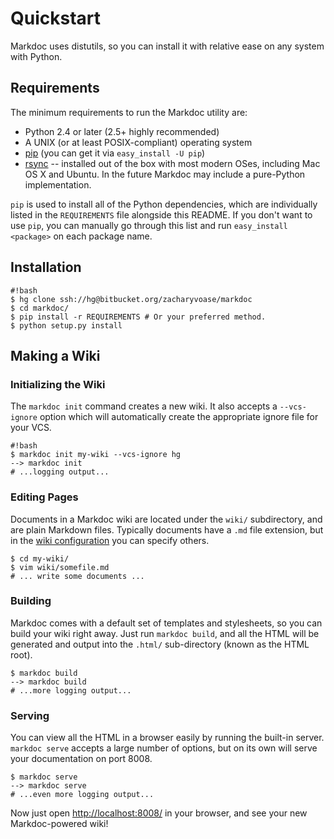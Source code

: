 # Quickstart

Markdoc uses distutils, so you can install it with relative ease on any system with Python.

## Requirements

The minimum requirements to run the Markdoc utility are:

  * Python 2.4 or later (2.5+ highly recommended)
  * A UNIX (or at least POSIX-compliant) operating system
  * [pip](http://pip.openplans.org/) (you can get it via `easy_install -U pip`)
  * [rsync](http://www.samba.org/rsync/) -- installed out of the box with most
    modern OSes, including Mac OS X and Ubuntu. In the future Markdoc may
    include a pure-Python implementation.

`pip` is used to install all of the Python dependencies, which are individually
listed in the `REQUIREMENTS` file alongside this README. If you don't want to
use `pip`, you can manually go through this list and run
`easy_install <package>` on each package name.

## Installation

    #!bash
    $ hg clone ssh://hg@bitbucket.org/zacharyvoase/markdoc
    $ cd markdoc/
    $ pip install -r REQUIREMENTS # Or your preferred method.
    $ python setup.py install

## Making a Wiki

### Initializing the Wiki

The `markdoc init` command creates a new wiki. It also accepts a `--vcs-ignore` option which will automatically create the appropriate ignore file for your VCS.

    #!bash
    $ markdoc init my-wiki --vcs-ignore hg
    --> markdoc init
    # ...logging output...

### Editing Pages

Documents in a Markdoc wiki are located under the `wiki/` subdirectory, and are plain Markdown files. Typically documents have a `.md` file extension, but in the [wiki configuration](/configuration#building) you can specify others.

    $ cd my-wiki/
    $ vim wiki/somefile.md
    # ... write some documents ...

### Building

Markdoc comes with a default set of templates and stylesheets, so you can build your wiki right away. Just run `markdoc build`, and all the HTML will be generated and output into the `.html/` sub-directory (known as the HTML root).

    $ markdoc build
    --> markdoc build
    # ...more logging output...

### Serving

You can view all the HTML in a browser easily by running the built-in server. `markdoc serve` accepts a large number of options, but on its own will serve your documentation on port 8008.

    $ markdoc serve
    --> markdoc serve
    # ...even more logging output...

Now just open <http://localhost:8008/> in your browser, and see your new Markdoc-powered wiki!
